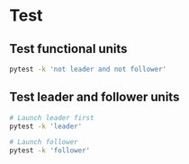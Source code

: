 # Test

## Test functional units

```bash
pytest -k 'not leader and not follower'
```

## Test leader and follower units

```bash
# Launch leader first
pytest -k 'leader'

# Launch follower
pytest -k 'follower'
```